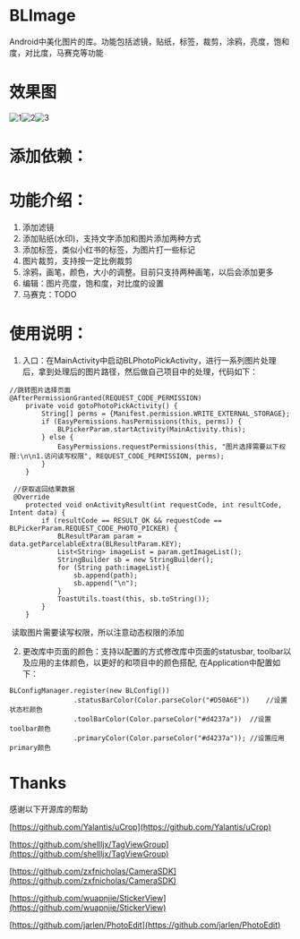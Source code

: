 # BLImage
Android中美化图片的库。功能包括滤镜，贴纸，标签，裁剪，涂鸦，亮度，饱和度，对比度，马赛克等功能

# 效果图
![1](https://github.com/xingxing-yan/BLImage/blob/master/gif/bl1.gif)![2](https://github.com/xingxing-yan/BLImage/blob/master/gif/bl2.gif)![3](https://github.com/xingxing-yan/BLImage/blob/master/gif/bl3.gif)

# 添加依赖：


# 功能介绍：
1. 添加滤镜
2. 添加贴纸(水印)，支持文字添加和图片添加两种方式
3. 添加标签，类似小红书的标签，为图片打一些标记
4. 图片裁剪，支持按一定比例裁剪
5. 涂鸦，画笔，颜色，大小的调整。目前只支持两种画笔，以后会添加更多
6. 编辑：图片亮度，饱和度，对比度的设置
7. 马赛克：TODO

# 使用说明：
1. 入口：在MainActivity中启动BLPhotoPickActivity，进行一系列图片处理后，拿到处理后的图片路径，然后做自己项目中的处理，代码如下：
```
//跳转图片选择页面
@AfterPermissionGranted(REQUEST_CODE_PERMISSION)
    private void gotoPhotoPickActivity() {
        String[] perms = {Manifest.permission.WRITE_EXTERNAL_STORAGE};
        if (EasyPermissions.hasPermissions(this, perms)) {
            BLPickerParam.startActivity(MainActivity.this);
        } else {
            EasyPermissions.requestPermissions(this, "图片选择需要以下权限:\n\n1.访问读写权限", REQUEST_CODE_PERMISSION, perms);
        }
    }
    
 //获取返回结果数据
 @Override
    protected void onActivityResult(int requestCode, int resultCode, Intent data) {
        if (resultCode == RESULT_OK && requestCode == BLPickerParam.REQUEST_CODE_PHOTO_PICKER) {
            BLResultParam param = data.getParcelableExtra(BLResultParam.KEY);
            List<String> imageList = param.getImageList();
            StringBuilder sb = new StringBuilder();
            for (String path:imageList){
                sb.append(path);
                sb.append("\n");
            }
            ToastUtils.toast(this, sb.toString());
        }
    }
```
  读取图片需要读写权限，所以注意动态权限的添加
  
2. 更改库中页面的颜色：支持以配置的方式修改库中页面的statusbar, toolbar以及应用的主体颜色，以更好的和项目中的颜色搭配, 在Application中配置如下：
```
BLConfigManager.register(new BLConfig())
                .statusBarColor(Color.parseColor("#D50A6E"))    //设置状态栏颜色
                .toolBarColor(Color.parseColor("#d4237a"))  //设置toolbar颜色
                .primaryColor(Color.parseColor("#d4237a")); //设置应用primary颜色
```


# Thanks
感谢以下开源库的帮助

[https://github.com/Yalantis/uCrop](https://github.com/Yalantis/uCrop)

[https://github.com/shellljx/TagViewGroup](https://github.com/shellljx/TagViewGroup)

[https://github.com/zxfnicholas/CameraSDK](https://github.com/zxfnicholas/CameraSDK)

[https://github.com/wuapnjie/StickerView](https://github.com/wuapnjie/StickerView)

[https://github.com/jarlen/PhotoEdit](https://github.com/jarlen/PhotoEdit)
